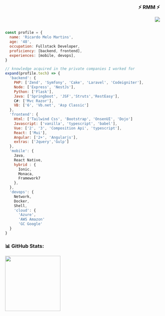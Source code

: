 
<div align="right">

### ⚡ RMM ⚡

<a href="https://www.linkedin.com/in/ricardo-melo-martins" target="_blank"><img loading="lazy" src="https://img.shields.io/badge/-LinkedIn-%230077B5?style=for-the-badge&logo=linkedin&logoColor=white" target="_blank"></a>   

</div>

``` javascript

const profile = {
  name: 'Ricardo Melo Martins',
  age: '48',
  occupation: Fullstack Developer,
  proficiency: [backend, frontend], 
  experiences: [mobile, devops],
}

// knowledge acquired in the private companies I worked for
expand(profile.tech) => {
  'backend': {
    PHP: ['Zend', 'Symfony', 'Cake', 'Laravel', 'Codeigniter'],
    Node: ['Express', 'NestJs'],
    Python: ['Flask'],
    Java: ['Springboot', 'JSF','Struts','RestEasy'],
    C#: ['Mvc Razor'],
    VB: ['6', 'Vb.net', 'Asp Classic']
  },
  'frontend': {
    Html: ['Tailwind Css', 'Bootstrap', 'OnsenUI', 'Dojo']
    Javascript: ['vanilla', 'typescript', 'babel'],
    Vue: ['2', '3', 'Composition Api', 'typescript'],
    React: ['Mui'],
    Angular: ['2+', 'Angularjs'],
    extras: ['Jquery','Gulp']
  },
  'mobile': {
    Java,
    React Native,
    hybrid : {
      Ionic,
      Monaca,
      Framework7
    },
  },
  'devops': {
    Network,
    Docker,
    Shell,
    'cloud': {
      'Azure',
      'AWS Amazon'
      'GC Google' 
  }
}

```

### 📊 GitHub Stats:

<div>
  <a href="https://github.com/ricardo-melo-martins">
    <img loading="lazy" height="180em" src="https://github-readme-stats.vercel.app/api/top-langs/?username=ricardo-melo-martins&layout=compact&hide_border=true&title_color=00bfbf&text_color=00bfbf&bg_color=0d1117&langs_count=10&locale=pt-br" />
  </a>
</div>
